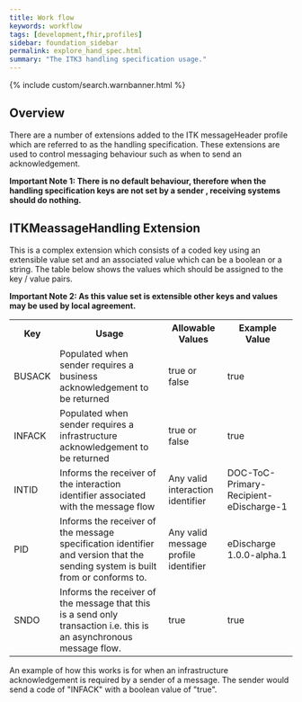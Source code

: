 ```yaml
---
title: Work flow
keywords: workflow
tags: [development,fhir,profiles]
sidebar: foundation_sidebar
permalink: explore_hand_spec.html
summary: "The ITK3 handling specification usage."
---
```


{% include custom/search.warnbanner.html %}

## Overview ##

There are a number of extensions added to the ITK messageHeader profile which are referred to as the handling specification. These extensions are used to control messaging behaviour such as when to send an acknowledgement. 

**Important Note 1: There is no default behaviour, therefore when the handling specification keys are not set by a sender , receiving systems should do nothing.**

## ITKMeassageHandling Extension ##

This is a complex extension which consists of a coded key using an extensible value set and an associated value which can be a boolean or a string. The table below shows the values which should be assigned to the key / value pairs. 

**Important Note 2: As this value set is extensible other keys and values may be used by local agreement.**


<table width="100%">
<tr>
<th>Key</th>
<th>Usage</th>
<th>Allowable Values</th>
<th>Example Value</th>
</tr>

<tr>
<td>BUSACK</td>
<td>Populated when sender requires a business acknowledgement to be returned</td>
<td>true or false</td>
<td>true</td>
</tr>

<tr>
<td>INFACK</td>
<td>Populated when sender requires a infrastructure acknowledgement to be returned</td>
<td>true or false</td>
<td>true</td>
</tr>

<tr>
<td>INTID</td>
<td>Informs the receiver of the interaction identifier associated with the message flow</td>
<td>Any valid interaction identifier</td>
<td>DOC-ToC-Primary-Recipient-eDischarge-1</td>
</tr>

<tr>
<td>PID</td>
<td>Informs the receiver of the message specification identifier and version that the sending system is built from or conforms to.</td>
<td>Any valid message profile identifier</td>
<td>eDischarge 1.0.0-alpha.1</td>
</tr>

<tr>
<td>SNDO</td>
<td>Informs the receiver of the message that this is a send only transaction i.e. this is an asynchronous message flow.</td>
<td>true</td>
<td>true</td>
</tr>
</table>


An example of how this works is for  when an infrastructure acknowledgement is required by a sender of a message. The sender would send a code of "INFACK" with a boolean value of "true".

<script src="https://gist.github.com/unicorn150161/62a30e5ce737c696494648c06b06c1e6.js"></script>

